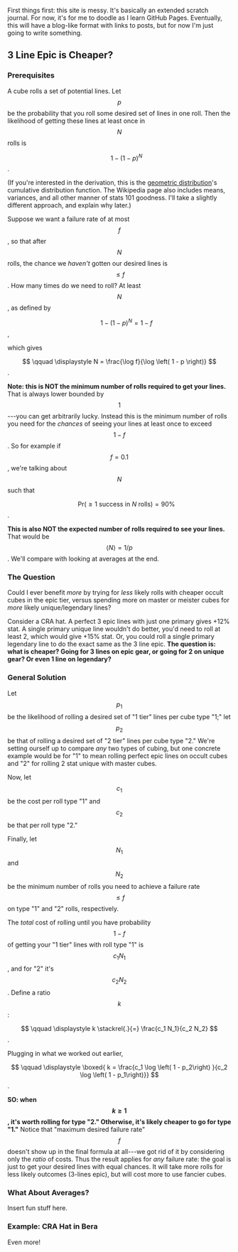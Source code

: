 <script type="text/javascript" async
  src="https://cdnjs.cloudflare.com/ajax/libs/mathjax/2.7.2/MathJax.js?config=TeX-MML-AM_CHTML">
</script>

First things first: this site is messy. It's basically an extended scratch journal. For now, it's for me to doodle as I learn GitHub Pages. Eventually, this will have a blog-like format with links to posts, but for now I'm just going to write something.

## 3 Line Epic is Cheaper?

### Prerequisites
A cube rolls a set of potential lines. Let $$p$$ be the probability that you roll some desired set of lines in one roll. Then the likelihood of getting these lines at least once in $$N$$ rolls is

$$
\qquad \displaystyle 1 - \left( 1 - p \right)^N
$$.

(If you're interested in the derivation, this is the [geometric distribution](https://en.wikipedia.org/wiki/Geometric_distribution)'s cumulative distribution function. The Wikipedia page also includes means, variances, and all other manner of stats 101 goodness. I'll take a slightly different approach, and explain why later.)

Suppose we want a failure rate of at most $$f$$, so that after $$N$$ rolls, the chance we *haven't* gotten our desired lines is $$\leq f$$. How many times do we need to roll? At least $$N$$, as defined by

$$
\qquad \displaystyle 1 - \left( 1 - p \right)^N = 1 - f
$$,

which gives

$$
\qquad \displaystyle N = \frac{\log f}{\log \left( 1 - p \right)}
$$.

**Note: this is NOT the minimum number of rolls required to get your lines.** That is always lower bounded by $$1$$---you can get arbitrarily lucky. Instead this is the minimum number of rolls you need for the *chances* of seeing your lines at least once to exceed $$1 - f$$. So for example if $$f = 0.1$$, we're talking about $$N$$ such that 

$$\qquad \displaystyle \mathrm{Pr} \left( \geq 1 \text{ success in } N \text{ rolls} \right) = 90 \%$$. 

**This is also NOT the expected number of rolls required to see your lines.** That would be $$\left \langle N \right \rangle = 1/p $$. We'll compare with looking at averages at the end.

### The Question
Could I ever benefit *more* by trying for *less* likely rolls with cheaper occult cubes in the epic tier, versus spending more on master or meister cubes for *more* likely unique/legendary lines?

Consider a CRA hat. A perfect 3 epic lines with just one primary gives +12% stat. A single primary unique line wouldn't do better, you'd need to roll at least 2, which would give +15% stat. Or, you could roll a single primary legendary line to do the exact same as the 3 line epic. **The question is: what is cheaper? Going for 3 lines on epic gear, or going for 2 on unique gear? Or even 1 line on legendary?**

### General Solution
Let $$p_1$$ be the likelihood of rolling a desired set of "1 tier" lines per cube type "1;" let $$ p_2 $$ be that of rolling a desired set of "2 tier" lines per cube type "2." We're setting ourself up to compare *any* two types of cubing, but one concrete example would be for "1" to mean rolling perfect epic lines on occult cubes and "2" for rolling 2 stat unique with master cubes.

Now, let $$c_1$$ be the cost per roll type "1" and $$c_2$$ be that per roll type "2."

Finally, let $$N_1$$ and $$N_2$$ be the minimum number of rolls you need to achieve a failure rate $$\leq f$$ on type "1" and "2" rolls, respectively.

The *total* cost of rolling until you have probability $$1 - f$$ of getting your "1 tier" lines with roll type "1" is $$ c_1 N_1$$, and for "2" it's $$ c_2 N_2$$. Define a ratio $$k$$:

$$
\qquad \displaystyle k \stackrel{.}{=} \frac{c_1 N_1}{c_2 N_2}
$$.

Plugging in what we worked out earlier,

$$
\qquad \displaystyle \boxed{ k = \frac{c_1 \log \left( 1 - p_2\right) }{c_2 \log \left( 1 - p_1\right)}}
$$.

**SO: when $$k \geq 1$$, it's worth rolling for type "2." Otherwise, it's likely cheaper to go for type "1."** Notice that "maximum desired failure rate" $$f$$ doesn't show up in the final formula at all---we got rid of it by considering only the *ratio* of costs. Thus the result applies for *any* failure rate: the goal is just to get your desired lines with equal chances. It will take more rolls for less likely outcomes (3-lines epic), but will cost more to use fancier cubes. 

### What About Averages?
Insert fun stuff here.

### Example: CRA Hat in Bera
Even more!

